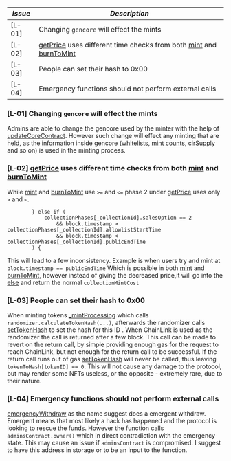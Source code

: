 | *Issue* | *Description*                                                                                                                                                                                                                                                                                                                                                              |
|---------|----------------------------------------------------------------------------------------------------------------------------------------------------------------------------------------------------------------------------------------------------------------------------------------------------------------------------------------------------------------------------|
| [L-01]  | Changing `gencore` will effect the mints                                                                                                                                                                                                                                                                                                                                   |
| [L-02]  | [getPrice](https://github.com/code-423n4/2023-10-nextgen/blob/main/smart-contracts/MinterContract.sol#L540) uses different time checks from both [mint](https://github.com/code-423n4/2023-10-nextgen/blob/main/smart-contracts/MinterContract.sol#L202) and [burnToMint](https://github.com/code-423n4/2023-10-nextgen/blob/main/smart-contracts/MinterContract.sol#L260) |
| [L-03]  | People can set their hash to 0x00                                                                                                                                                                                                                                                                                                                                          |
| [L-04]  | Emergency functions should not perform external calls                                                                                                                                                                                                                                                                                                                      |

### [L-01] Changing `gencore` will effect the mints
Admins are able to change the gencore used by the minter with the help of [updateCoreContract](). However such change will effect any minting that are held, as the information inside gencore ([whitelists](https://github.com/code-423n4/2023-10-nextgen/blob/main/smart-contracts/MinterContract.sol#L261), [mint counts](https://github.com/code-423n4/2023-10-nextgen/blob/main/smart-contracts/MinterContract.sol#L213C50-L213C82), [cirSupply](https://github.com/code-423n4/2023-10-nextgen/blob/main/smart-contracts/MinterContract.sol#L220) and so on) is used in the minting process.


### [L-02] [getPrice](https://github.com/code-423n4/2023-10-nextgen/blob/main/smart-contracts/MinterContract.sol#L540) uses different time checks from both [mint](https://github.com/code-423n4/2023-10-nextgen/blob/main/smart-contracts/MinterContract.sol#L202) and [burnToMint](https://github.com/code-423n4/2023-10-nextgen/blob/main/smart-contracts/MinterContract.sol#L260)

While [mint](https://github.com/code-423n4/2023-10-nextgen/blob/main/smart-contracts/MinterContract.sol#L202) and [burnToMint](https://github.com/code-423n4/2023-10-nextgen/blob/main/smart-contracts/MinterContract.sol#L260) use `>=` and `<=` phase 2 under [getPrice](https://github.com/code-423n4/2023-10-nextgen/blob/main/smart-contracts/MinterContract.sol#L540) uses only `>` and `<`.
```solidity
        } else if (
            collectionPhases[_collectionId].salesOption == 2
                && block.timestamp > collectionPhases[_collectionId].allowlistStartTime 
                && block.timestamp < collectionPhases[_collectionId].publicEndTime
        ) {
```
This will lead to a few inconsistency. Example is when users try and mint at `block.timestamp == publicEndTime` Which is possible in both [mint](https://github.com/code-423n4/2023-10-nextgen/blob/main/smart-contracts/MinterContract.sol#L202) and [burnToMint](https://github.com/code-423n4/2023-10-nextgen/blob/main/smart-contracts/MinterContract.sol#L260), however instead of giving the decreased price,it will go into the [else](https://github.com/code-423n4/2023-10-nextgen/blob/main/smart-contracts/MinterContract.sol#L566) and return the normal `collectionMintCost`

### [L-03] People can set their hash to 0x00

When minting tokens [_mintProcessing](https://github.com/code-423n4/2023-10-nextgen/blob/main/smart-contracts/NextGenCore.sol#L227-L232) which calls `randomizer.calculateTokenHash(...)`, afterwards the randomizer calls [setTokenHash](https://github.com/code-423n4/2023-10-nextgen/blob/main/smart-contracts/NextGenCore.sol#L299-L303) to set the hash for this ID . When ChainLink is used as the randomizer the call is returned after a few block. This call can be made to revert on the return call, by simple providing enough gas for the request to reach ChainLink, but not enough for the return call to be successful. If the return call runs out of gas [setTokenHash](https://github.com/code-423n4/2023-10-nextgen/blob/main/smart-contracts/NextGenCore.sol#L299-L303) will never be called, thus leaving `tokenToHash[tokenID] == 0`. This will not cause any damage to the protocol, but may render some NFTs useless, or the opposite - extremely rare, due to their nature.

### [L-04] Emergency functions should not perform external calls 

[emergencyWithdraw](https://github.com/code-423n4/2023-10-nextgen/blob/main/smart-contracts/MinterContract.sol#L461-L466) as the name suggest does a emergent withdraw. Emergent means that most likely a hack has happened and the protocol is looking to rescue the funds. However the function calls `adminsContract.owner()` which in direct contradiction with the emergency state. This may cause an issue if `adminsContract` is compromised. I suggest to have this address in storage or to be an input to the function. 